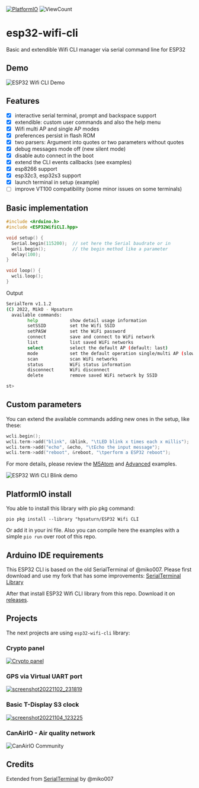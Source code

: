 [![PlatformIO](https://github.com/hpsaturn/esp32-wifi-cli/workflows/PlatformIO/badge.svg)](https://github.com/hpsaturn/esp32-wifi-cli/actions/) ![ViewCount](https://views.whatilearened.today/views/github/hpsaturn/esp32-wifi-cli.svg)

# esp32-wifi-cli

Basic and extendible Wifi CLI manager via serial command line for ESP32

## Demo

![ESP32 Wifi CLI Demo](https://raw.githubusercontent.com/hpsaturn/esp32-wifi-cli/master/images/esp32_wifi_cli_demo.gif)

## Features

- [x] interactive serial terminal, prompt and backspace support
- [x] extendible: custom user commands and also the help menu
- [x] Wifi multi AP and single AP modes
- [x] preferences persist in flash ROM
- [x] two parsers: Argument into quotes or two parameters without quotes
- [x] debug messages mode off (new silent mode)
- [x] disable auto connect in the boot
- [x] extend the CLI events callbacks (see examples)
- [x] esp8266 support
- [x] esp32c3, esp32s3 support
- [x] launch terminal in setup (example)
- [ ] improve VT100 compatibility (some minor issues on some terminals)

## Basic implementation

```cpp
#include <Arduino.h>
#include <ESP32WifiCLI.hpp>

void setup() {
  Serial.begin(115200);  // set here the Serial baudrate or in
  wcli.begin();          // the begin method like a parameter
  delay(100);
}

void loop() {
  wcli.loop();
}
```

Output

```bash
SerialTerm v1.1.2
(C) 2022, MikO - Hpsaturn
  available commands:
        help            show detail usage information
        setSSID         set the Wifi SSID
        setPASW         set the WiFi password
        connect         save and connect to WiFi network
        list            list saved WiFi networks
        select          select the default AP (default: last)
        mode            set the default operation single/multi AP (slow)
        scan            scan WiFi networks
        status          WiFi status information
        disconnect      WiFi disconnect
        delete          remove saved WiFi network by SSID

st>
```

## Custom parameters

You can extend the available commands adding new ones in the setup, like these:

```cpp
wcli.begin();
wcli.term->add("blink", &blink, "\tLED blink x times each x millis");
wcli.term->add("echo", &echo, "\tEcho the input message");
wcli.term->add("reboot", &reboot, "\tperform a ESP32 reboot");
```

For more details, please review the [M5Atom](examples/M5Atom/main.cpp) and [Advanced](examples/advanced/main.cpp) examples.


![ESP32 Wifi CLI Blink demo](https://raw.githubusercontent.com/hpsaturn/esp32-wifi-cli/master/images/esp32_wifi_cli_blink.gif)

## PlatformIO install

You able to install this library with pio pkg command:

`pio pkg install --library "hpsaturn/ESP32 Wifi CLI`

Or add it in your ini file. Also you can compile here the examples with a simple `pio run` over root of this repo.

## Arduino IDE requirements

This ESP32 CLI is based on the old SerialTerminal of @miko007. Please first download and use my fork that has some improvements: [SerialTerminal Library](https://github.com/hpsaturn/SerialTerminal)

After that install ESP32 Wifi CLI library from this repo. Download it on [releases](https://github.com/hpsaturn/esp32-wifi-cli/releases).

## Projects

The next projects are using `esp32-wifi-cli` library:

### Crypto panel

[![Crypto panel](https://user-images.githubusercontent.com/423856/219856278-1b3013fd-0a04-4464-8947-5a3cb874c843.jpg)](https://youtu.be/oyav6SvN870)

### GPS via Virtual UART port

[![screenshot20221102_231819](https://user-images.githubusercontent.com/423856/199613436-ef607d92-e06d-44ef-8d0f-0e99e49bf481.jpg)](https://hpsaturn.com/virtual-serial-port/)

### Basic T-Display S3 clock

[![screenshot20221104_123225](https://user-images.githubusercontent.com/423856/199962938-66e28037-494b-4f30-b18b-c4b5f30f117f.jpg)
](https://github.com/hpsaturn/esp32-s3-clock#readme)

### CanAirIO - Air quality network

![CanAirIO Community](https://raw.githubusercontent.com/kike-canaries/canairio_firmware/master/images/canairio_collage_community.jpg)

## Credits

Extended from [SerialTerminal](https://github.com/miko007/SerialTerminal) by @miko007
